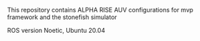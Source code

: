 This repository contains ALPHA RISE AUV configurations for mvp framework and the stonefish simulator

ROS version Noetic,
Ubuntu 20.04
